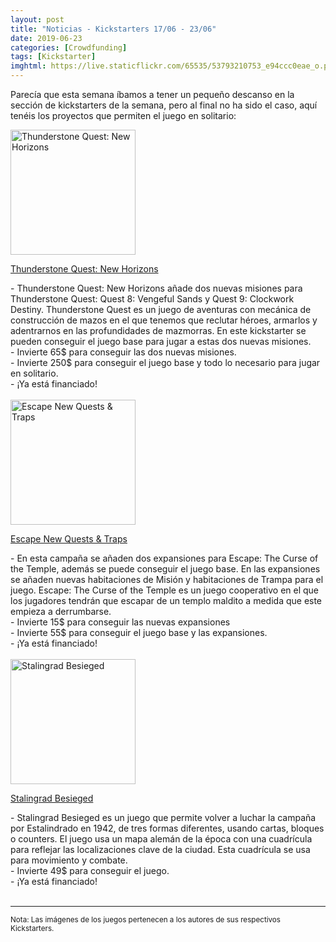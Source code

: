 ```yaml
---
layout: post
title: "Noticias - Kickstarters 17/06 - 23/06"
date: 2019-06-23
categories: [Crowdfunding]
tags: [Kickstarter]
imghtml: https://live.staticflickr.com/65535/53793210753_e94ccc0eae_o.png
---
```


Parecía que esta semana íbamos a tener un pequeño descanso en la sección de 
kickstarters de la semana, pero al final no ha sido el caso, aquí tenéis los 
proyectos que permiten el juego en solitario:

<div class="row">
    <div class="col-md-3">
        <img width="200" height="200"
            src="https://ksr-ugc.imgix.net/assets/025/429/551/d65e4683812a1470e49774ce5a8ff8c5_original.png?ixlib=rb-2.0.0&w=680&fit=max&v=1560106205&auto=format&gif-q=50&lossless=true&s=e59f786e0998a510ef73922f7fc91d51"
            class="img-thumbnail" alt="Thunderstone Quest: New Horizons">
    </div>
    <div class="col-md-9">
        <p>
            <a target="_blank" 
                href="https://www.kickstarter.com/projects/alderac/thunderstone-quest-new-horizons-from-aeg?ref=mazmorreoensolitario">
                Thunderstone Quest: New Horizons
            </a>
        </p>
           - Thunderstone Quest: New Horizons añade dos nuevas misiones para
           Thunderstone Quest: Quest 8: Vengeful Sands y Quest 9: Clockwork
           Destiny. Thunderstone Quest es un juego de aventuras con mecánica de
           construcción de mazos en el que tenemos que reclutar héroes,
           armarlos y adentrarnos en las profundidades de mazmorras.
           En este kickstarter se pueden conseguir el juego base para jugar a
           estas dos nuevas misiones.
           <br>
           - Invierte 65$ para conseguir las dos nuevas misiones.
           <br>
           - Invierte 250$ para conseguir el juego base y todo lo necesario
          para jugar en solitario.
          <br>
          - ¡Ya está financiado!
    </div>
</div>
<br>

<div class="row">
    <div class="col-md-3">
        <img width="200" height="200"
            src="https://ksr-ugc.imgix.net/assets/025/534/127/66303443f48f3c1901464e865a5c85f9_original.jpg?ixlib=rb-2.0.0&w=680&fit=max&v=1560910783&auto=format&gif-q=50&q=92&s=0f1cbac887415efc4551ae1349123b81"
            class="img-thumbnail" alt="Escape New Quests & Traps">
    </div>
    <div class="col-md-9">
        <p>
            <a target="_blank" 
                href="https://www.kickstarter.com/projects/1016374822/escape-new-quests-and-traps?ref=mazmorreoensolitario">
                Escape New Quests & Traps
            </a>
        </p>
           - En esta campaña se añaden dos expansiones para Escape: The Curse
           of the Temple, además se puede conseguir el juego base. En las
           expansiones se añaden nuevas habitaciones de Misión y habitaciones
           de Trampa para el juego. Escape: The Curse of the Temple es un juego
           cooperativo en el que los jugadores tendrán que escapar de un templo
           maldito a medida que este empieza a derrumbarse.
           <br>
           - Invierte 15$ para conseguir las nuevas expansiones
           <br>
           - Invierte 55$ para conseguir el juego base y las expansiones.
          <br>
          - ¡Ya está financiado!
    </div>
</div>
<br>

<div class="row">
    <div class="col-md-3">
        <img width="200" height="200"
            src="https://ksr-ugc.imgix.net/assets/025/456/704/d1492b80a3597139c70596673dd8bcca_original.jpg?ixlib=rb-2.0.0&w=680&fit=max&v=1560293784&auto=format&gif-q=50&q=92&s=18333ad14bc3ec8ffd90c246ebb12d88"
            class="img-thumbnail" alt="Stalingrad Besieged">
    </div>
    <div class="col-md-9">
        <p>
            <a target="_blank" 
                href="https://www.kickstarter.com/projects/1456271622/stalingrad-besieged?ref=mazmorreoensolitario">
                Stalingrad Besieged
            </a>
        </p>
           - Stalingrad Besieged es un juego que permite volver a luchar la
           campaña por Estalindrado en 1942, de tres formas diferentes, usando
           cartas, bloques o counters. El juego usa un mapa alemán de la época
           con una cuadrícula para reflejar las localizaciones clave de la
           ciudad. Esta cuadrícula se usa para movimiento y combate.
           <br>
           - Invierte 49$ para conseguir el juego.
          <br>
          - ¡Ya está financiado!
    </div>
</div>
<br>

<hr>

<small>Nota: Las imágenes de los juegos pertenecen a los autores de sus
respectivos Kickstarters.</small>
